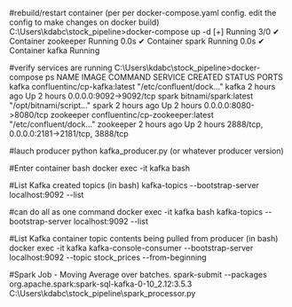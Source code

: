#rebuild/restart container (per per docker-compose.yaml config. edit the config to make changes on docker build)
C:\Users\kdabc\stock_pipeline>docker-compose up -d
[+] Running 3/0
 ✔ Container zookeeper  Running                                                                                                 0.0s
 ✔ Container spark      Running                                                                                                 0.0s
 ✔ Container kafka      Running   

#verify services are running
C:\Users\kdabc\stock_pipeline>docker-compose ps
NAME        IMAGE                              COMMAND                  SERVICE     CREATED       STATUS       PORTS
kafka       confluentinc/cp-kafka:latest       "/etc/confluent/dock…"   kafka       2 hours ago   Up 2 hours   0.0.0.0:9092->9092/tcp
spark       bitnami/spark:latest               "/opt/bitnami/script…"   spark       2 hours ago   Up 2 hours   0.0.0.0:8080->8080/tcp
zookeeper   confluentinc/cp-zookeeper:latest   "/etc/confluent/dock…"   zookeeper   2 hours ago   Up 2 hours   2888/tcp, 0.0.0.0:2181->2181/tcp, 3888/tcp

#lauch producer
python kafka_producer.py (or whatever producer version)

#Enter container bash
docker exec -it kafka bash

#List Kafka created topics (in bash)
kafka-topics --bootstrap-server localhost:9092 --list

#can do all as one command 
docker exec -it kafka bash kafka-topics --bootstrap-server localhost:9092 --list

#List Kafka container topic contents being pulled from producer (in bash)
docker exec -it kafka kafka-console-consumer --bootstrap-server localhost:9092 --topic stock_prices --from-beginning

#Spark Job - Moving Average over batches.
spark-submit --packages org.apache.spark:spark-sql-kafka-0-10_2.12:3.5.3 C:\Users\kdabc\stock_pipeline\spark_processor.py
